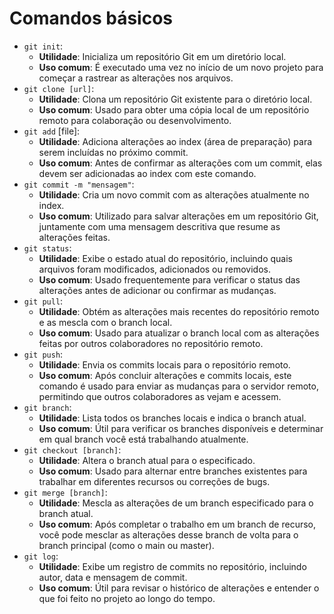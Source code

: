 # Comandos básicos

* `git init`:
    * **Utilidade**: Inicializa um repositório Git em um diretório local.
    * **Uso comum**: É executado uma vez no início de um novo projeto para começar a rastrear as alterações nos arquivos.
* `git clone [url]`:
    * **Utilidade**: Clona um repositório Git existente para o diretório local.
    * **Uso comum**: Usado para obter uma cópia local de um repositório remoto para colaboração ou desenvolvimento.
* `git add` [file]:
    * **Utilidade**: Adiciona alterações ao index (área de preparação) para serem incluídas no próximo commit.
    * **Uso comum**: Antes de confirmar as alterações com um commit, elas devem ser adicionadas ao index com este comando.
* `git commit -m "mensagem"`:
    * **Utilidade**: Cria um novo commit com as alterações atualmente no index.
    * **Uso comum**: Utilizado para salvar alterações em um repositório Git, juntamente com uma mensagem descritiva que resume as alterações feitas.
* `git status`:
    * **Utilidade**: Exibe o estado atual do repositório, incluindo quais arquivos foram modificados, adicionados ou removidos.
    * **Uso comum**: Usado frequentemente para verificar o status das alterações antes de adicionar ou confirmar as mudanças.
* `git pull`:
    * **Utilidade**: Obtém as alterações mais recentes do repositório remoto e as mescla com o branch local.
    * **Uso comum**: Usado para atualizar o branch local com as alterações feitas por outros colaboradores no repositório remoto.
* `git push`:
    * **Utilidade**: Envia os commits locais para o repositório remoto.
    * **Uso comum**: Após concluir alterações e commits locais, este comando é usado para enviar as mudanças para o servidor remoto, permitindo que outros colaboradores as vejam e acessem.
* `git branch`:
    * **Utilidade**: Lista todos os branches locais e indica o branch atual.
    * **Uso comum**: Útil para verificar os branches disponíveis e determinar em qual branch você está trabalhando atualmente.
* `git checkout [branch]`:
    * **Utilidade**: Altera o branch atual para o especificado.
    * **Uso comum**: Usado para alternar entre branches existentes para trabalhar em diferentes recursos ou correções de bugs.
* `git merge [branch]`:
    * **Utilidade**: Mescla as alterações de um branch especificado para o branch atual.
    * **Uso comum**: Após completar o trabalho em um branch de recurso, você pode mesclar as alterações desse branch de volta para o branch principal (como o main ou master).
* `git log`:
    * **Utilidade**: Exibe um registro de commits no repositório, incluindo autor, data e mensagem de commit.
    * **Uso comum**: Útil para revisar o histórico de alterações e entender o que foi feito no projeto ao longo do tempo.
